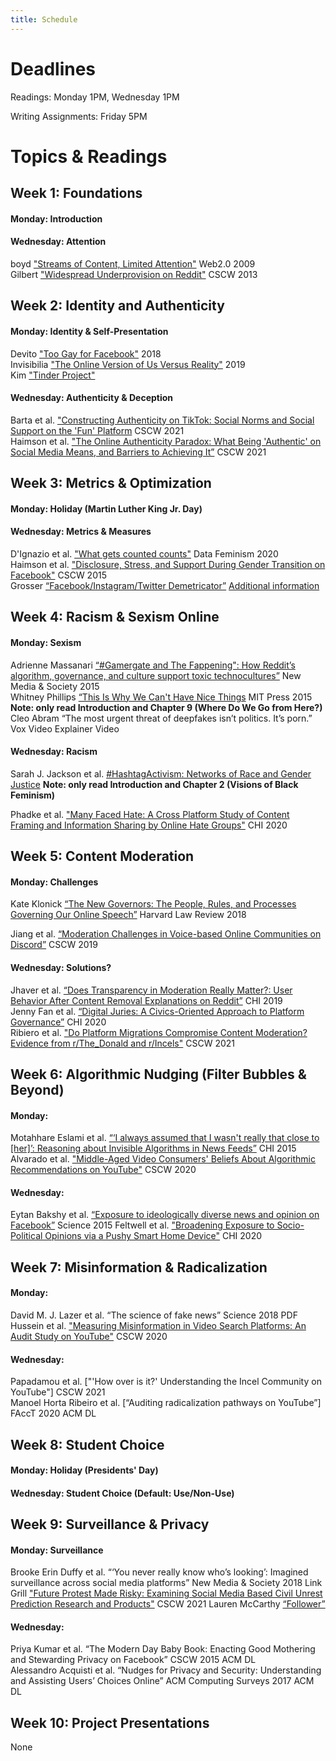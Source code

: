 ```yaml
---
title: Schedule
---
```


# Deadlines

Readings: Monday 1PM, Wednesday 1PM  
<!--Discussion Questions: Monday 1PM  
Peer Discussion Responses: Wednesday 1PM  -->  
Writing Assignments: Friday 5PM    

# Topics & Readings

<!-- ## Week 0: Introduction
None  

_Slides: [Friday](https://s3.amazonaws.com/kvaccaro.com/teaching/human-ai-interaction/slides/CSE190_20210924_Introduction+.pdf)_ -->

## Week 1: Foundations

#### Monday: Introduction

#### Wednesday: Attention 
boyd ["Streams of Content, Limited Attention"](https://www.danah.org/papers/talks/Web2Expo.html) Web2.0 2009  
Gilbert ["Widespread Underprovision on Reddit"](http://comp.social.gatech.edu/papers/cscw13.reddit.gilbert.pdf) CSCW 2013   

 

## Week 2: Identity and Authenticity

#### Monday: Identity & Self-Presentation  

Devito ["Too Gay for Facebook"](https://dl.acm.org/doi/10.1145/3274313) 2018   
Invisibilia ["The Online Version of Us Versus Reality"](https://www.npr.org/2019/03/15/703687080/invisibilia-the-online-version-of-us-versus-reality) 2019  
Kim ["Tinder Project"](http://jiyeonkim.de/albums/tinder-project-1/)   

#### Wednesday: Authenticity & Deception  

<!-- "The Truth about Lying in Online Dating Profiles" Hancock et al. CHI 2007  -->
Barta et al. ["Constructing Authenticity on TikTok: Social Norms and Social Support on the 'Fun' Platform](https://dl.acm.org/doi/pdf/10.1145/3479574) CSCW 2021  
Haimson et al. ["The Online Authenticity Paradox: What Being 'Authentic' on Social Media Means, and Barriers to Achieving It”](http://oliverhaimson.com/PDFs/HaimsonOnlineAuthenticityParadox.pdf) CSCW 2021


## Week 3: Metrics & Optimization

#### Monday: Holiday (Martin Luther King Jr. Day)

#### Wednesday: Metrics & Measures  
D'Ignazio et al. ["What gets counted counts"](https://data-feminism.mitpress.mit.edu/pub/h1w0nbqp/release/2) Data Feminism 2020   
Haimson et al. ["Disclosure, Stress, and Support During Gender Transition on Facebook"](https://www.jedbrubaker.com/wp-content/uploads/2008/05/HaimsonDisclosureStressSupport.pdf) CSCW 2015   
Grosser [“Facebook/Instagram/Twitter Demetricator”](https://vimeo.com/63460083) [Additional information](https://bengrosser.com/projects/facebook-demetricator/) 


## Week 4: Racism & Sexism Online

#### Monday: Sexism  
Adrienne Massanari [“#Gamergate and The Fappening": How Reddit’s algorithm, governance, and culture support toxic technocultures”](https://journals.sagepub.com/doi/full/10.1177/1461444815608807) New Media & Society 2015  
Whitney Phillips [“This Is Why We Can't Have Nice Things](https://www.jstor.org/stable/j.ctt17kk8k7)
MIT Press 2015 **Note: only read Introduction and Chapter 9 (Where Do We Go from Here?)**   
Cleo Abram “The most urgent threat of deepfakes isn’t politics. It’s porn.” Vox Video Explainer Video

#### Wednesday: Racism  

Sarah J. Jackson et al. [#HashtagActivism: Networks of Race and Gender Justice](https://direct.mit.edu/books/book/4597/HashtagActivismNetworks-of-Race-and-Gender-Justice) **Note: only read Introduction and Chapter 2 (Visions of Black Feminism)**   
<!-- Hutson et al. ["Debiasing Desire: Addressing Bias & Discrimination on Intimate Platforms"](https://arxiv.org/pdf/1809.01563.pdf) CSCW 2018 -->
Phadke et al. ["Many Faced Hate: A Cross Platform Study of Content Framing and Information Sharing by Online Hate Groups"](https://dl.acm.org/doi/pdf/10.1145/3313831.3376456) CHI 2020  

## Week 5: Content Moderation

#### Monday: Challenges  
Kate Klonick [“The New Governors: The People, Rules, and Processes Governing Our Online Speech”](https://harvardlawreview.org/wp-content/uploads/2018/04/1598-1670_Online.pdf) Harvard Law Review 2018    
<!-- [“You Know What to Do”: Proactive Detection of YouTube Videos Targeted by Coordinated Hate Attacks -->
Jiang et al. [“Moderation Challenges in Voice-based Online Communities on Discord”](https://dl.acm.org/doi/10.1145/3359157) CSCW 2019

#### Wednesday: Solutions?     
Jhaver et al. [“Does Transparency in Moderation Really Matter?: User Behavior After Content Removal Explanations on Reddit”](https://dl.acm.org/doi/abs/10.1145/3359252) CHI 2019     
Jenny Fan et al. [“Digital Juries: A Civics-Oriented Approach to Platform Governance”](https://dl.acm.org/doi/abs/10.1145/3313831.3376293) CHI 2020  
Ribiero et al. ["Do Platform Migrations Compromise Content Moderation? Evidence from r/The_Donald and r/Incels"](https://dl.acm.org/doi/pdf/10.1145/3476057) CSCW 2021  

## Week 6: Algorithmic Nudging (Filter Bubbles & Beyond)

#### Monday:   
Motahhare Eslami et al. [“‘I always assumed that I wasn't really that close to [her]’: Reasoning about Invisible Algorithms in News Feeds”]() CHI 2015  
Alvarado et al. ["Middle-Aged Video Consumers' Beliefs About Algorithmic Recommendations on YouTube"](https://dl.acm.org/doi/abs/10.1145/3415192) CSCW 2020


#### Wednesday:   
Eytan Bakshy et al. [“Exposure to ideologically diverse news and opinion on Facebook”](https://education.biu.ac.il/sites/education/files/shared/science-2015-bakshy-1130-2.pdf) Science 2015 
Feltwell et al. ["Broadening Exposure to Socio-Political Opinions via a Pushy Smart Home Device"](https://dl.acm.org/doi/pdf/10.1145/3313831.3376774) CHI 2020

<!--Jeon et al. ["ChamberBreaker: Mitigating the Echo Chamber Effect and Supporting Information Hygiene through a Gamified Inoculation System"](https://dl.acm.org/doi/pdf/10.1145/3479859) CSCW 2021 -->  

## Week 7: Misinformation & Radicalization

#### Monday:   
David M. J. Lazer et al. “The science of fake news” Science 2018 PDF 
Hussein et al. ["Measuring Misinformation in Video Search Platforms: An Audit Study on YouTube"](https://dl.acm.org/doi/abs/10.1145/3392854) CSCW 2020  
<!-- Yochai Benkler et al. “Network Propaganda: Manipulation, Disinformation, and Radicalization in American Politics” 2018 Chapters 1, 7 (Epistemic Crisis & The Propaganda Pipeline: Hacking the Core from the Periphery) Link for full book or PDF of chapters -->

#### Wednesday:   
Papadamou et al. ["'How over is it?' Understanding the Incel Community on YouTube"] CSCW 2021  
Manoel Horta Ribeiro et al. [“Auditing radicalization pathways on YouTube”] FAccT 2020 ACM DL  
<!--Mark Ledwich et al. “Algorithmic Extremism: Examining Youtube’s Rabbit Hole of Radicalization” First Monday 2020 Link -->

## Week 8: Student Choice

#### Monday: Holiday (Presidents' Day)  

#### Wednesday: Student Choice (Default: Use/Non-Use)   


## Week 9: Surveillance & Privacy

#### Monday: Surveillance   
<!-- Miranda Wei et al. “What Twitter Knows: Characterizing Ad Targeting Practices, User Perceptions, and Ad Explanations Through Users’ Own Twitter Data” USENIX 2020 PDF -->   
Brooke Erin Duffy et al. “‘You never really know who’s looking’: Imagined surveillance across social media platforms” New Media & Society 2018 Link    
Grill ["Future Protest Made Risky: Examining Social Media Based Civil Unrest Prediction Research and Products"](https://link.springer.com/article/10.1007/s10606-021-09409-0) CSCW 2021
Lauren McCarthy [“Follower”](https://lauren-mccarthy.com/Follower)

#### Wednesday:   
Priya Kumar et al. “The Modern Day Baby Book: Enacting Good Mothering and Stewarding Privacy on Facebook” CSCW 2015 ACM DL  
Alessandro Acquisti et al. “Nudges for Privacy and Security: Understanding and Assisting Users’ Choices Online” ACM Computing Surveys 2017 ACM DL    



## Week 10: Project Presentations
None
